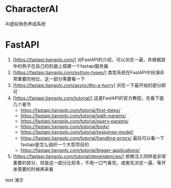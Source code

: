 # CharacterAI
AI虚拟角色养成系统

# FastAPI
1. [https://fastapi.tiangolo.com/] 对FastAPI的介绍，可以浏览一遍，并根据其中的例子在自己的机器上搭建一个fastapi服务器
2. [https://fastapi.tiangolo.com/python-types/] 类型系统在FastAPI中扮演非常重要的地位，这一部分需要看一下
3. [https://fastapi.tiangolo.com/async/#in-a-hurry] 浏览一下最开始的部分即可
4. [https://fastapi.tiangolo.com/tutorial/] 这是FastAPI的官方教程，先看下面几个章节
   - https://fastapi.tiangolo.com/tutorial/first-steps/
   - https://fastapi.tiangolo.com/tutorial/path-params/
   - https://fastapi.tiangolo.com/tutorial/query-params/
   - https://fastapi.tiangolo.com/tutorial/body/
   - https://fastapi.tiangolo.com/tutorial/response-model/
   - https://fastapi.tiangolo.com/tutorial/handling-errors/
    最后可以看一下fastapi是怎么组织一个大型项目的
   - https://fastapi.tiangolo.com/tutorial/bigger-applications/
5. [https://fastapi.tiangolo.com/tutorial/dependencies/] 依赖注入同样是非常重要的部分，但是这一部分比较多，不用一口气看完，或者先浏览一遍，等开发需要的时候再来看

test 演示